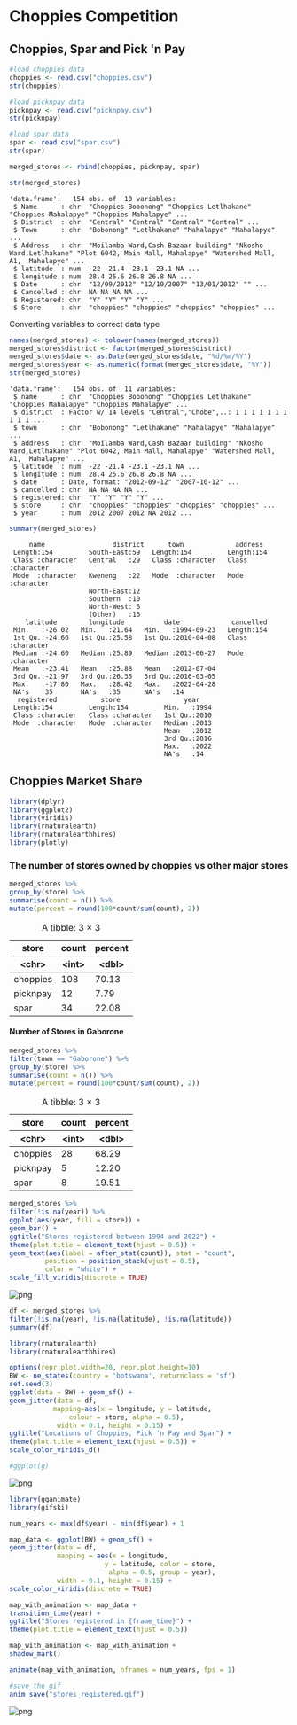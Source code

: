 # Choppies Competition

## Choppies, Spar and Pick 'n Pay


```R
#load choppies data
choppies <- read.csv("choppies.csv")
str(choppies)

```


```R
#load picknpay data
picknpay <- read.csv("picknpay.csv")
str(picknpay)
```


```R
#load spar data
spar <- read.csv("spar.csv")
str(spar)
```


```R
merged_stores <- rbind(choppies, picknpay, spar)
```


```R
str(merged_stores)
```

    'data.frame':	154 obs. of  10 variables:
     $ Name      : chr  "Choppies Bobonong" "Choppies Letlhakane" "Choppies Mahalapye" "Choppies Mahalapye" ...
     $ District  : chr  "Central" "Central" "Central" "Central" ...
     $ Town      : chr  "Bobonong" "Letlhakane" "Mahalapye" "Mahalapye" ...
     $ Address   : chr  "Moilamba Ward,Cash Bazaar building" "Nkosho Ward,Letlhakane" "Plot 6042, Main Mall, Mahalapye" "Watershed Mall, A1,  Mahalapye" ...
     $ latitude  : num  -22 -21.4 -23.1 -23.1 NA ...
     $ longitude : num  28.4 25.6 26.8 26.8 NA ...
     $ Date      : chr  "12/09/2012" "12/10/2007" "13/01/2012" "" ...
     $ Cancelled : chr  NA NA NA NA ...
     $ Registered: chr  "Y" "Y" "Y" "Y" ...
     $ Store     : chr  "choppies" "choppies" "choppies" "choppies" ...
    

Converting variables to correct data type


```R
names(merged_stores) <- tolower(names(merged_stores))
merged_stores$district <- factor(merged_stores$district)
merged_stores$date <- as.Date(merged_stores$date, "%d/%m/%Y")
merged_stores$year <- as.numeric(format(merged_stores$date, "%Y"))
str(merged_stores)
```

    'data.frame':	154 obs. of  11 variables:
     $ name      : chr  "Choppies Bobonong" "Choppies Letlhakane" "Choppies Mahalapye" "Choppies Mahalapye" ...
     $ district  : Factor w/ 14 levels "Central","Chobe",..: 1 1 1 1 1 1 1 1 1 1 ...
     $ town      : chr  "Bobonong" "Letlhakane" "Mahalapye" "Mahalapye" ...
     $ address   : chr  "Moilamba Ward,Cash Bazaar building" "Nkosho Ward,Letlhakane" "Plot 6042, Main Mall, Mahalapye" "Watershed Mall, A1,  Mahalapye" ...
     $ latitude  : num  -22 -21.4 -23.1 -23.1 NA ...
     $ longitude : num  28.4 25.6 26.8 26.8 NA ...
     $ date      : Date, format: "2012-09-12" "2007-10-12" ...
     $ cancelled : chr  NA NA NA NA ...
     $ registered: chr  "Y" "Y" "Y" "Y" ...
     $ store     : chr  "choppies" "choppies" "choppies" "choppies" ...
     $ year      : num  2012 2007 2012 NA 2012 ...
    


```R
summary(merged_stores)
```


         name                 district      town             address         
     Length:154         South-East:59   Length:154         Length:154        
     Class :character   Central   :29   Class :character   Class :character  
     Mode  :character   Kweneng   :22   Mode  :character   Mode  :character  
                        North-East:12                                        
                        Southern  :10                                        
                        North-West: 6                                        
                        (Other)   :16                                        
        latitude        longitude          date             cancelled        
     Min.   :-26.02   Min.   :21.64   Min.   :1994-09-23   Length:154        
     1st Qu.:-24.66   1st Qu.:25.58   1st Qu.:2010-04-08   Class :character  
     Median :-24.60   Median :25.89   Median :2013-06-27   Mode  :character  
     Mean   :-23.41   Mean   :25.88   Mean   :2012-07-04                     
     3rd Qu.:-21.97   3rd Qu.:26.35   3rd Qu.:2016-03-05                     
     Max.   :-17.80   Max.   :28.42   Max.   :2022-04-28                     
     NA's   :35       NA's   :35      NA's   :14                             
      registered           store                year     
     Length:154         Length:154         Min.   :1994  
     Class :character   Class :character   1st Qu.:2010  
     Mode  :character   Mode  :character   Median :2013  
                                           Mean   :2012  
                                           3rd Qu.:2016  
                                           Max.   :2022  
                                           NA's   :14    


## Choppies Market Share


```R
library(dplyr)
library(ggplot2)
library(viridis)
library(rnaturalearth)
library(rnaturalearthhires)
library(plotly)
```

### The number of stores owned by choppies vs other major stores


```R
merged_stores %>%
group_by(store) %>%
summarise(count = n()) %>%
mutate(percent = round(100*count/sum(count), 2))
```


<table class="dataframe">
<caption>A tibble: 3 × 3</caption>
<thead>
	<tr><th scope=col>store</th><th scope=col>count</th><th scope=col>percent</th></tr>
	<tr><th scope=col>&lt;chr&gt;</th><th scope=col>&lt;int&gt;</th><th scope=col>&lt;dbl&gt;</th></tr>
</thead>
<tbody>
	<tr><td>choppies</td><td>108</td><td>70.13</td></tr>
	<tr><td>picknpay</td><td> 12</td><td> 7.79</td></tr>
	<tr><td>spar    </td><td> 34</td><td>22.08</td></tr>
</tbody>
</table>



#### Number of Stores in Gaborone


```R
merged_stores %>%
filter(town == "Gaborone") %>%
group_by(store) %>%
summarise(count = n()) %>%
mutate(percent = round(100*count/sum(count), 2))
```


<table class="dataframe">
<caption>A tibble: 3 × 3</caption>
<thead>
	<tr><th scope=col>store</th><th scope=col>count</th><th scope=col>percent</th></tr>
	<tr><th scope=col>&lt;chr&gt;</th><th scope=col>&lt;int&gt;</th><th scope=col>&lt;dbl&gt;</th></tr>
</thead>
<tbody>
	<tr><td>choppies</td><td>28</td><td>68.29</td></tr>
	<tr><td>picknpay</td><td> 5</td><td>12.20</td></tr>
	<tr><td>spar    </td><td> 8</td><td>19.51</td></tr>
</tbody>
</table>




```R
merged_stores %>%
filter(!is.na(year)) %>%
ggplot(aes(year, fill = store)) +
geom_bar() + 
ggtitle("Stores registered between 1994 and 2022") +
theme(plot.title = element_text(hjust = 0.5)) +
geom_text(aes(label = after_stat(count)), stat = "count",
         position = position_stack(vjust = 0.5),
         color = "white") + 
scale_fill_viridis(discrete = TRUE)
```


    
![png](output_11_0.png)
    



```R
df <- merged_stores %>%
filter(!is.na(year), !is.na(latitude), !is.na(latitude))
summary(df)
```


```R
library(rnaturalearth)
library(rnaturalearthhires)
```


```R
options(repr.plot.width=20, repr.plot.height=10)
BW <- ne_states(country = 'botswana', returnclass = 'sf')
set.seed(3)
ggplot(data = BW) + geom_sf() +
geom_jitter(data = df, 
           mapping=aes(x = longitude, y = latitude, 
               colour = store, alpha = 0.5), 
            width = 0.1, height = 0.15) +
ggtitle("Locations of Choppies, Pick 'n Pay and Spar") +
theme(plot.title = element_text(hjust = 0.5)) +
scale_color_viridis_d()

#ggplot(g)
```


    
![png](output_12_0.png)
    



```R
library(gganimate)
library(gifski)
```


```R
num_years <- max(df$year) - min(df$year) + 1

map_data <- ggplot(BW) + geom_sf() +
geom_jitter(data = df, 
            mapping = aes(x = longitude, 
                        y = latitude, color = store,
                         alpha = 0.5, group = year), 
            width = 0.1, height = 0.15) +
scale_color_viridis(discrete = TRUE)

map_with_animation <- map_data +
transition_time(year) +
ggtitle("Stores registered in {frame_time}") +
theme(plot.title = element_text(hjust = 0.5))

map_with_animation <- map_with_animation +
shadow_mark()

animate(map_with_animation, nframes = num_years, fps = 1)

#save the gif
anim_save("stores_registered.gif")

```
![png](stores_registered.gif)
